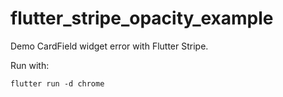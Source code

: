 # flutter_stripe_opacity_example
Demo CardField widget error with Flutter Stripe.

Run with:

```
flutter run -d chrome
```